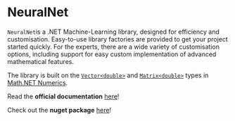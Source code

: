 # NeuralNet
`NeuralNet`is a .NET Machine-Learning library, designed for efficiency and customisation. Easy-to-use library factories are provided to get your project started quickly. For the experts, there are a wide variety of customisation options, including support for easy custom implementation of advanced mathematical features.

The library is built on the [`Vector<double>`](https://numerics.mathdotnet.com/Matrix.html) and [`Matrix<double>`](https://numerics.mathdotnet.com/Matrix.html) types in [Math.NET Numerics](https://numerics.mathdotnet.com/).

Read the **official documentation** [here](https://nikolaimerritt.github.io/NeuralNet)!

Check out the **nuget package** [here](https://www.nuget.org/packages/NeuralNet/)!
